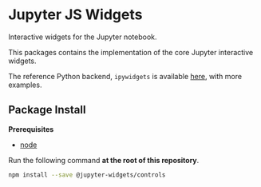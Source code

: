 # Jupyter JS Widgets

Interactive widgets for the Jupyter notebook.

This packages contains the implementation of the core Jupyter interactive
widgets.

The reference Python backend, `ipywidgets` is available
[here](https://github.com/jupyter-widgets/ipywidgets), with more examples.

## Package Install

**Prerequisites**

- [node](http://nodejs.org/)

Run the following command **at the root of this repository**.

```bash
npm install --save @jupyter-widgets/controls
```
